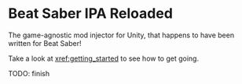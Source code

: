 # Beat Saber IPA Reloaded

The game-agnostic mod injector for Unity, that happens to have been written for Beat Saber!

Take a look at <xref:getting_started> to see how to get going.

TODO: finish
